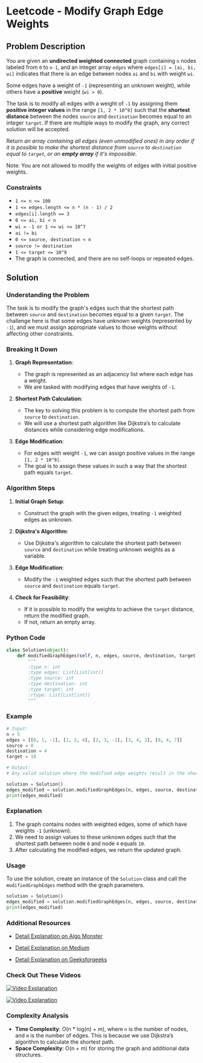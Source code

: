 # Leetcode - Modify Graph Edge Weights

## Problem Description

You are given an **undirected weighted connected** graph containing `n` nodes labeled from `0` to `n-1`, and an integer array `edges` where `edges[i] = [ai, bi, wi]` indicates that there is an edge between nodes `ai` and `bi` with weight `wi`.

Some edges have a weight of `-1` (representing an unknown weight), while others have a **positive** weight (`wi > 0`).

The task is to modify all edges with a weight of `-1` by assigning them **positive integer values** in the range `[1, 2 * 10^9]` such that the **shortest distance** between the nodes `source` and `destination` becomes equal to an integer `target`. If there are multiple ways to modify the graph, any correct solution will be accepted.

Return *an array containing all edges (even unmodified ones) in any order if it is possible to make the shortest distance from `source` to `destination` equal to `target`, or an **empty array** if it's impossible.*

Note: You are not allowed to modify the weights of edges with initial positive weights.

### Constraints

- `1 <= n <= 100`
- `1 <= edges.length <= n * (n - 1) / 2`
- `edges[i].length == 3`
- `0 <= ai, bi < n`
- `wi = -1 or 1 <= wi <= 10^7`
- `ai != bi`
- `0 <= source, destination < n`
- `source != destination`
- `1 <= target <= 10^9`
- The graph is connected, and there are no self-loops or repeated edges.

## Solution

### Understanding the Problem

The task is to modify the graph's edges such that the shortest path between `source` and `destination` becomes equal to a given `target`. The challenge here is that some edges have unknown weights (represented by `-1`), and we must assign appropriate values to those weights without affecting other constraints.

### Breaking It Down

1. **Graph Representation**:
   - The graph is represented as an adjacency list where each edge has a weight.
   - We are tasked with modifying edges that have weights of `-1`.

2. **Shortest Path Calculation**:
   - The key to solving this problem is to compute the shortest path from `source` to `destination`.
   - We will use a shortest path algorithm like Dijkstra’s to calculate distances while considering edge modifications.

3. **Edge Modification**:
   - For edges with weight `-1`, we can assign positive values in the range `[1, 2 * 10^9]`.
   - The goal is to assign these values in such a way that the shortest path equals `target`.

### Algorithm Steps

1. **Initial Graph Setup**:
   - Construct the graph with the given edges, treating `-1` weighted edges as unknown.

2. **Dijkstra's Algorithm**:
   - Use Dijkstra's algorithm to calculate the shortest path between `source` and `destination` while treating unknown weights as a variable.

3. **Edge Modification**:
   - Modify the `-1` weighted edges such that the shortest path between `source` and `destination` equals `target`.

4. **Check for Feasibility**:
   - If it is possible to modify the weights to achieve the `target` distance, return the modified graph.
   - If not, return an empty array.

### Python Code

```python
class Solution(object):
    def modifiedGraphEdges(self, n, edges, source, destination, target):
        """
        :type n: int
        :type edges: List[List[int]]
        :type source: int
        :type destination: int
        :type target: int
        :rtype: List[List[int]]
        """
```

### Example

```python
# Input:
n = 5
edges = [[0, 1, -1], [1, 2, 4], [2, 3, -1], [3, 4, 3], [0, 4, 7]]
source = 0
destination = 4
target = 10

# Output:
# Any valid solution where the modified edge weights result in the shortest path from source to destination being 10.

solution = Solution()
edges_modified = solution.modifiedGraphEdges(n, edges, source, destination, target)
print(edges_modified)
```

### Explanation

1. The graph contains nodes with weighted edges, some of which have weights `-1` (unknown).
2. We need to assign values to these unknown edges such that the shortest path between node `0` and node `4` equals `10`.
3. After calculating the modified edges, we return the updated graph.

### Usage

To use the solution, create an instance of the `Solution` class and call the `modifiedGraphEdges` method with the graph parameters.

```python
solution = Solution()
edges_modified = solution.modifiedGraphEdges(n, edges, source, destination, target)
print(edges_modified)
```

### Additional Resources

- [Detail Explanation on Algo Monster](https://algo.monster/liteproblems/2699)

- [Detail Explanation on Medium](https://medium.com/@Sourabh_Gurav/modify-graph-edge-weights-73dff97e81b5)

- [Detail Explanation on Geeksforgeeks](https://www.geeksforgeeks.org/shortest-path-weighted-graph-weight-edge-1-2/)

### Check Out These Videos

[![Video Explanation](https://img.youtube.com/vi/bS5K1UXe8WI/mqdefault.jpg)](https://youtu.be/bS5K1UXe8WI)

[![Video Explanation](https://img.youtube.com/vi/LaNoqRHRD18/mqdefault.jpg)](https://youtu.be/LaNoqRHRD18)

### Complexity Analysis

- **Time Complexity**: O(n * log(n) + m), where `n` is the number of nodes, and `m` is the number of edges. This is because we use Dijkstra’s algorithm to calculate the shortest path.
- **Space Complexity**: O(n + m) for storing the graph and additional data structures.